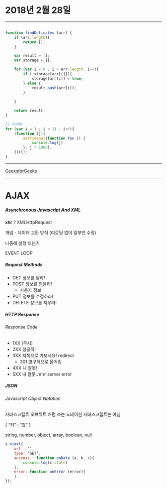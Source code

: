# 2018년 2월 28일

___
```javascript

function findDulicates (arr) {
	if (arr.length){
		return [];
	}

	var result = [];
	var storage = {};

	for (var i = 0 ; i < arr.length; i++){
		if (!storage[arr[i]]){
			storage[arr[i]] = true;
		} else {
			result.push(arr[i]);	
		}
		
	}

	return result;
}

// 타이머
for (var i = 1 ; i < 11 ; i++){
	(function (j){
		setTimeout(function foo () {
			console.log(j)
		}, j * 1000);
	})(i);
}

```

___

[GeeksforGeeks](http://www.GeeksforGeeks.org)
___


# AJAX

##### Asynchronous Javascript And XML

**xhr** ? XMLHttpRequest

개념 - 데이터 교환 방식 (리로딩 없이 일부만 수정)

나중에 실행 되는거

EVENT LOOP 


##### Request Methods

- GET 정보를 달라! 
- POST 정보를 만들라!
	- 사용자 정보
- PUT 정보를 수정하라!
- DELETE 정보를 지우라!


##### HTTP Response
###### Response Code
- 1XX (무시)
- 2XX 성공적!
- 3XX 저쪽으로 가보세요! redirect
	- 301 영구적으로 옮겨짐
- 4XX 니 잘못! 
- 5XX 내 잘못..ㅠㅠ server error


##### JSON 
###### Javascript Object Notation

자바스크립트 오브젝트 처럼 쓰는 노테이션
자바스크립트는 아님

{
	“키” : “값”
}

string, number, object, array, boolean, null

``` javascript
$.ajax({
	url : ‘’,
	type: ‘GET’,
	success : function onData (a, b, c){ 
		console.log(c.state)
	},
	error: function onError (error){
	}
});
```



